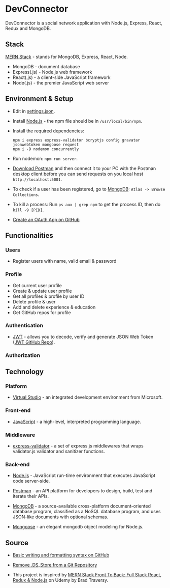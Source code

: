# DevConnector

DevConnector is a social network application with Node.js, Express, React, Redux and MongoDB.

## Stack

[MERN Stack](https://www.mongodb.com/mern-stack) - stands for MongoDB, Express, React, Node.

- MongoDB - document database
- Express(.js) - Node.js web framework
- React(.js) - a client-side JavaScript framework
- Node(.js) - the premier JavaScript web server

## Environment & Setup

- Edit in [settings.json](https://code.visualstudio.com/docs/getstarted/settings#:~:text=You%20can%20open%20the%20settings,to%20using%20the%20default%20values.).

- Install [Node.js](https://nodejs.org/en/) - the npm file should be in `/usr/local/bin/npm`.

- Install the required dependencies:

  ```
  npm i express express-validator bcryptjs config gravatar jsonwebtoken mongoose request
  npm i -D nodemon concurrently
  ```

- Run nodemon: `npm run server`.

- [Download Postman](https://www.postman.com/downloads/) and then connect it to your PC with the Postman desktop client before you can send requests on you local host `http://localhost:5001`.

- To check if a user has been registered, go to [MongoDB](https://www.mongodb.com/): `Atlas -> Browse Collections`.

- To kill a process: Run `ps aux | grep npm` to get the process ID, then do `kill -9 [PID]`.

- [Create an OAuth App on GitHub](https://docs.github.com/en/developers/apps/building-oauth-apps/creating-an-oauth-app)

## Functionalities

### Users

- Register users with name, valid email & password

### Profile

- Get current user profile
- Create & update user profile
- Get all profiles & profile by user ID
- Delete profile & user
- Add and delete experience & education
- Get GitHub repos for profile

### Authentication

- [JWT](https://jwt.io/) - allows you to decode, verify and generate JSON Web Token ([JWT GitHub Repo](https://github.com/auth0/node-jsonwebtoken)).

### Authorization

## Technology

### Platform

- [Virtual Studio](https://visualstudio.microsoft.com/) - an integrated development environment from Microsoft.

### Front-end

- [JavaScript](https://en.wikipedia.org/wiki/JavaScript) - a high-level, interpreted programming language.

### Middleware

- [express-validator](https://express-validator.github.io/docs/) - a set of express.js middlewares that wraps validator.js validator and sanitizer functions.

### Back-end

- [Node.js](https://nodejs.org/en/) - JavaScript run-time environment that executes JavaScript code server-side.

- [Postman](https://www.postman.com/) - an API platform for developers to design, build, test and iterate their APIs.

- [MongoDB](https://www.mongodb.com/) - a source-available cross-platform document-oriented database program, classified as a NoSQL database program, and uses JSON-like documents with optional schemas.

- [Mongoose](https://mongoosejs.com/) - an elegant mongodb object modeling for Node.js.

## Source

- [Basic writing and formatting syntax on GitHub](https://docs.github.com/en/get-started/writing-on-github/getting-started-with-writing-and-formatting-on-github/basic-writing-and-formatting-syntax)

- [Remove .DS_Store from a Git Repository](https://stackoverflow.com/questions/107701/how-can-i-remove-ds-store-files-from-a-git-repository)

- This project is inspired by [MERN Stack Front To Back: Full Stack React, Redux & Node.js](https://github.com/bradtraversy/devconnector_2.0) on Udemy by Brad Traversy.
